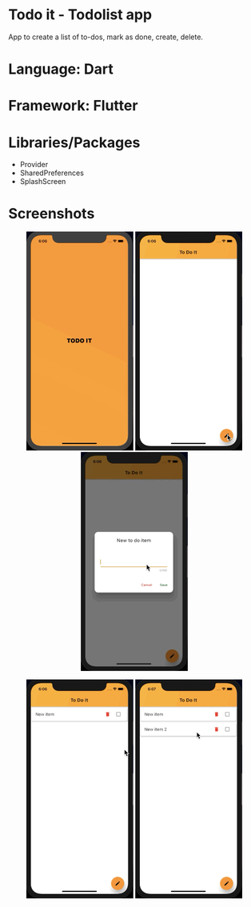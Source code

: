 # Todo it - Todolist app

App to create a list of to-dos, mark as done, create, delete.

# Language: Dart
# Framework: Flutter

# Libraries/Packages

- Provider
- SharedPreferences
- SplashScreen


# Screenshots

<p align="center">
<img alt="1" src="https://github.com/paulohbraga/todo_list/blob/master/assets/gifs/1.gif" width="214"/> 
<img alt="2" src="https://github.com/paulohbraga/todo_list/blob/master/assets/gifs/2.gif" width="214"/> 
<img alt="3" src="https://github.com/paulohbraga/todo_list/blob/master/assets/gifs/3.gif" width="214"/>
</p>

<p align="center">
<img alt="4" src="https://github.com/paulohbraga/todo_list/blob/master/assets/gifs/4.gif" width="214"/> 
<img alt="5" src="https://github.com/paulohbraga/todo_list/blob/master/assets/gifs/5.gif" width="214"/> 
</p>